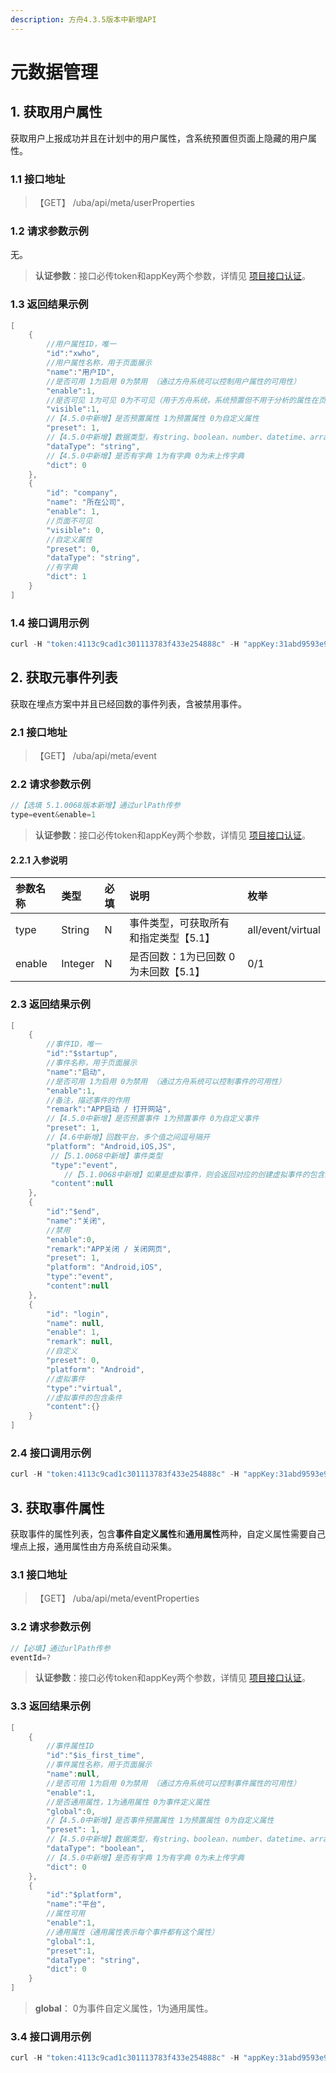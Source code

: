 ```yaml
---
description: 方舟4.3.5版本中新增API
---
```


# 元数据管理

## 1. 获取用户属性

获取用户上报成功并且在计划中的用户属性，含系统预置但页面上隐藏的用户属性。

### 1.1 接口地址

> 【GET】 /uba/api/meta/userProperties

### 1.2 请求参数示例

无。

> **认证参数**：接口必传token和appKey两个参数，详情见 [项目接口认证](../#21-xiang-mu-jie-kou-ren-zheng)。

### 1.3 返回结果示例

```java
[
    {
        //用户属性ID，唯一
        "id":"xwho",
        //用户属性名称，用于页面展示
        "name":"用户ID",
        //是否可用 1为启用 0为禁用 （通过方舟系统可以控制用户属性的可用性）
        "enable":1,
        //是否可见 1为可见 0为不可见（用于方舟系统，系统预置但不用于分析的属性在页面上被隐藏了）
        "visible":1,
      	//【4.5.0中新增】是否预置属性 1为预置属性 0为自定义属性
      	"preset": 1,
      	//【4.5.0中新增】数据类型，有string、boolean、number、datetime、array<string>五种
        "dataType": "string",
      	//【4.5.0中新增】是否有字典 1为有字典 0为未上传字典
        "dict": 0
    },
  	{
        "id": "company",
        "name": "所在公司",
        "enable": 1,
      	//页面不可见
        "visible": 0,
      	//自定义属性
        "preset": 0,
        "dataType": "string",
      	//有字典
        "dict": 1
    }
]
```

### 1.4 接口调用示例

```java
curl -H "token:4113c9cad1c301113783f433e254888c" -H "appKey:31abd9593e9983ec" http://127.0.0.1:4005/uba/api/meta/userProperties
```

## 2. 获取元事件列表

获取在埋点方案中并且已经回数的事件列表，含被禁用事件。

### 2.1 接口地址

> 【GET】 /uba/api/meta/event

### 2.2 请求参数示例

```java
//【选填 5.1.0068版本新增】通过urlPath传参
type=event&enable=1
```

> **认证参数**：接口必传token和appKey两个参数，详情见 [项目接口认证](../#21-xiang-mu-jie-kou-ren-zheng)。

#### **2.2.1 入参说明**

| 参数名称 | 类型 | 必填 | 说明 | 枚举 |
| :--- | :--- | :--- | :--- | :--- |
| type | String | N | 事件类型，可获取所有和指定类型【5.1】 | all/event/virtual |
| enable | Integer | N | 是否回数：1为已回数 0为未回数【5.1】 | 0/1 |

### 2.3 返回结果示例

```java
[
    {
        //事件ID，唯一
        "id":"$startup",
        //事件名称，用于页面展示
        "name":"启动",
        //是否可用 1为启用 0为禁用 （通过方舟系统可以控制事件的可用性）
        "enable":1,
        //备注，描述事件的作用
        "remark":"APP启动 / 打开网站",
      	//【4.5.0中新增】是否预置事件 1为预置事件 0为自定义事件
      	"preset": 1,
        //【4.6中新增】回数平台，多个值之间逗号隔开
        "platform": "Android,iOS,JS",
         //【5.1.0068中新增】事件类型
         "type":"event",
      		//【5.1.0068中新增】如果是虚拟事件，则会返回对应的创建虚拟事件的包含条件
      	 "content":null
    },
    {
        "id":"$end",
        "name":"关闭",
      	//禁用
        "enable":0,
        "remark":"APP关闭 / 关闭网页",
      	"preset": 1,
        "platform": "Android,iOS",
        "type":"event",
      	"content":null
    },
  	{
        "id": "login",
        "name": null,
        "enable": 1,
        "remark": null,
      	//自定义
        "preset": 0,
        "platform": "Android",
        //虚拟事件
        "type":"virtual",
        //虚拟事件的包含条件
        "content":{}
    }
]
```

### 2.4 接口调用示例

```java
curl -H "token:4113c9cad1c301113783f433e254888c" -H "appKey:31abd9593e9983ec" http://127.0.0.1:4005/uba/api/meta/event
```

## 3. 获取事件属性

获取事件的属性列表，包含**事件自定义属性**和**通用属性**两种，自定义属性需要自己埋点上报，通用属性由方舟系统自动采集。

### 3.1 接口地址

> 【GET】 /uba/api/meta/eventProperties

### 3.2 请求参数示例

```java
//【必填】通过urlPath传参
eventId=?
```

> **认证参数**：接口必传token和appKey两个参数，详情见 [项目接口认证](../#21-xiang-mu-jie-kou-ren-zheng)。

### 3.3 返回结果示例

```java
[
    {
        //事件属性ID
        "id":"$is_first_time",
        //事件属性名称，用于页面展示
        "name":null,
        //是否可用 1为启用 0为禁用 （通过方舟系统可以控制事件属性的可用性）
        "enable":1,
        //是否通用属性，1为通用属性 0为事件定义属性
        "global":0,
      	//【4.5.0中新增】是否事件预置属性 1为预置属性 0为自定义属性
      	"preset": 1,
      	//【4.5.0中新增】数据类型，有string、boolean、number、datetime、array<string>五种
        "dataType": "boolean",
      	//【4.5.0中新增】是否有字典 1为有字典 0为未上传字典
      	"dict": 0
    },
    {
        "id":"$platform",
        "name":"平台",
        //属性可用
        "enable":1,
        //通用属性（通用属性表示每个事件都有这个属性）
        "global":1,
      	"preset":1,
        "dataType": "string",
        "dict": 0
    }
]
```

> **global**： 0为事件自定义属性，1为通用属性。

### 3.4 接口调用示例

```java
curl -H "token:4113c9cad1c301113783f433e254888c" -H "appKey:31abd9593e9983ec" http://127.0.0.1:4005/uba/api/meta/eventProperties?eventId=%24startup
```

